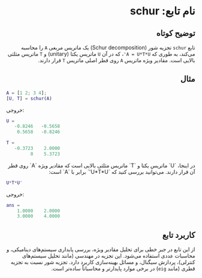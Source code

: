 
<div dir="rtl">

# نام تابع: schur

## توضیح کوتاه
تابع `schur` تجزیه شور (Schur decomposition) یک ماتریس مربعی `A` را محاسبه می‌کند، به طوری که `A = U*T*U'`، که در آن `U` ماتریس یکتا (unitary) و `T` ماتریس مثلثی بالایی است. مقادیر ویژه ماتریس `A` روی قطر اصلی ماتریس `T` قرار دارند.

## مثال
<div dir="ltr">

```matlab
A = [1 2; 3 4];
[U, T] = schur(A)
```

خروجی:
```matlab
U =
   -0.8246   -0.5658
    0.5658   -0.8246

T =
   -0.3723    2.0000
         0    5.3723
```

</div>
در اینجا، `U` ماتریس یکتا و `T` ماتریس مثلثی بالایی است که مقادیر ویژه `A` روی قطر آن قرار دارند. می‌توانید بررسی کنید که `U*T*U'` برابر با `A` است:
<div dir="ltr">

```matlab
U*T*U'
```

خروجی:
```matlab
ans =
    1.0000    2.0000
    3.0000    4.0000
```

</div>

## کاربرد تابع
از این تابع در جبر خطی برای تحلیل مقادیر ویژه، بررسی پایداری سیستم‌های دینامیکی، و محاسبات عددی استفاده می‌شود. این تجزیه در مهندسی (مانند تحلیل سیستم‌های کنترلی)، پردازش سیگنال، و مسائل بهینه‌سازی کاربرد دارد. تجزیه شور نسبت به تجزیه قطری (مانند `eig`) در برخی موارد پایدارتر و محاسباتاً ساده‌تر است.

</div>
